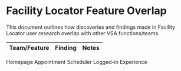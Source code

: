 # Facility Locator Feature Overlap

This document outlines how discoveries and findings made in Facility Locator user research overlap with other VSA functions/teams. 

Team/Feature | Finding | Notes
-------------|---------|------
Homepage
Appointment Scheduler 
Logged-in Experience
